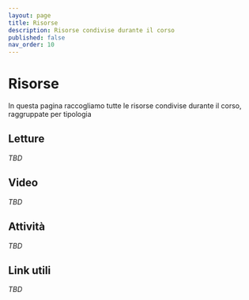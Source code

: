 ```yaml
---
layout: page
title: Risorse
description: Risorse condivise durante il corso
published: false 
nav_order: 10
---
```


# Risorse

In questa pagina raccogliamo tutte le risorse condivise durante il corso, raggruppate per tipologia


## Letture

_TBD_

## Video

_TBD_

## Attività

_TBD_

## Link utili

_TBD_
